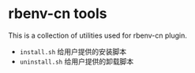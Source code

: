 # rbenv-cn tools

This is a collection of utilities used for rbenv-cn plugin.

- `install.sh` 给用户提供的安装脚本
- `uninstall.sh` 给用户提供的卸载脚本
